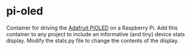 # pi-oled
Container for driving the [Adafruit PiOLED](https://www.adafruit.com/product/3527) on a Raspberry Pi. Add this container to any project to include an informative (and tiny) device stats display. Modify the stats.py file to change the contents of the display.
